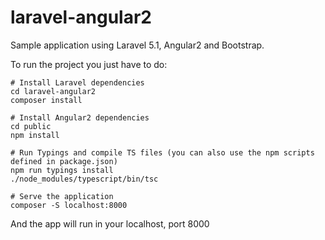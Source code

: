 # laravel-angular2

Sample application using Laravel 5.1, Angular2 and Bootstrap.

To run the project you just have to do:

    # Install Laravel dependencies
    cd laravel-angular2
    composer install
    
    # Install Angular2 dependencies
    cd public
    npm install
    
    # Run Typings and compile TS files (you can also use the npm scripts defined in package.json)
    npm run typings install
    ./node_modules/typescript/bin/tsc
    
    # Serve the application
    composer -S localhost:8000

And the app will run in your localhost, port 8000
